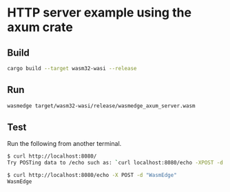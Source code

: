 # HTTP server example using the axum crate

## Build

```bash
cargo build --target wasm32-wasi --release
```

## Run

```bash
wasmedge target/wasm32-wasi/release/wasmedge_axum_server.wasm
```

## Test

Run the following from another terminal.

```bash
$ curl http://localhost:8080/
Try POSTing data to /echo such as: `curl localhost:8080/echo -XPOST -d 'hello world'`
```

```bash
$ curl http://localhost:8080/echo -X POST -d "WasmEdge"
WasmEdge
```
